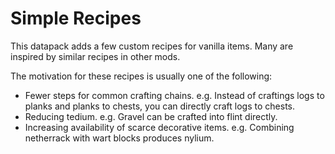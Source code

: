 # Simple Recipes

This datapack adds a few custom recipes for vanilla items. Many are inspired by similar recipes in other mods.

The motivation for these recipes is usually one of the following:

* Fewer steps for common crafting chains. e.g. Instead of craftings logs to planks and planks to chests, you can directly craft logs to chests.
* Reducing tedium. e.g. Gravel can be crafted into flint directly.
* Increasing availability of scarce decorative items. e.g. Combining netherrack with wart blocks produces nylium.